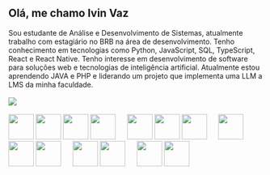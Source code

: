 ## Olá, me chamo Ivin Vaz 
Sou estudante de Análise e Desenvolvimento de Sistemas, atualmente trabalho com estagiário no BRB na área de desenvolvimento. Tenho conhecimento em tecnologias como Python, JavaScript, SQL, TypeScript, React e React Native. Tenho interesse em desenvolvimento de software para soluções web e tecnologias de inteligência artificial. Atualmente estou aprendendo JAVA e PHP e liderando um projeto que implementa uma LLM a LMS da minha faculdade.
<br/><br/>
<img src="https://github-readme-stats.vercel.app/api/top-langs/?username=ivinvaz&layout=compact&theme=transparent" style="align:center"/>
<br/><br/>
<img height="50" width="50" src="https://unpkg.com/simple-icons@v15/icons/typescript.svg" />
<img height="50" width="50" src="https://unpkg.com/simple-icons@v15/icons/javascript.svg" />
<img height="50" width="50" src="https://unpkg.com/simple-icons@v15/icons/nextdotjs.svg" />
<img height="50" width="50" src="https://unpkg.com/simple-icons@v15/icons/react.svg" />
<img height="15" width="15" src="https://img.icons8.com/?size=100&id=24801&format=png&color=000000"/>
<img height="50" width="50" src="https://unpkg.com/simple-icons@v15/icons/html5.svg" />
<img height="50" width="50" src="https://unpkg.com/simple-icons@v15/icons/css.svg" />
<img height="50" width="50" src="https://unpkg.com/simple-icons@v15/icons/bootstrap.svg" />
<img height="15" width="15" src="https://img.icons8.com/?size=100&id=24801&format=png&color=000000"/>
<img height="50" width="50" src="https://unpkg.com/simple-icons@v15/icons/python.svg" />
<img height="50" width="50" src="https://unpkg.com/simple-icons@v15/icons/scikitlearn.svg" />
<img height="50" width="50" src="https://unpkg.com/simple-icons@v15/icons/pandas.svg" />
<img height="15" width="15" src="https://img.icons8.com/?size=100&id=24801&format=png&color=000000"/>
<img height="50" width="50" src="https://unpkg.com/simple-icons@v15/icons/php.svg" />
<img height="50" width="50" src="https://unpkg.com/simple-icons@v15/icons/laravel.svg" />
<img height="15" width="15" src="https://img.icons8.com/?size=100&id=24801&format=png&color=000000"/>
<img height="50" width="50" src="https://img.icons8.com/?size=100&id=38294&format=png&color=000000" />
<img height="50" width="50" src="https://unpkg.com/simple-icons@v15/icons/spring.svg" />
